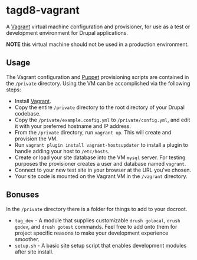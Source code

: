 # tagd8-vagrant

A [Vagrant](https://www.vagrantup.com/) virtual machine configuration and provisioner,
for use as a test or development environment for Drupal applications.

**NOTE** this virtual machine should not be used in a production environment.

## Usage
The Vagrant configuration and [Puppet](https://puppetlabs.com/) provisioning scripts
are contained in the `/private` directory. Using the VM can be accomplished via
the following steps:

* Install [Vagrant](https://www.vagrantup.com/).
* Copy the entire `/private` directory to the root directory of your Drupal codebase.
* Copy the `/private/example.config.yml` to `/private/config.yml`, and edit it with your preferred hostname and IP address.
* From the `/private` directory, run `vagrant up`. This will create and provision the VM.
* Run `vagrant plugin install vagrant-hostsupdater` to install a plugin to handle adding your host to `/etc/hosts`.
* Create or load your site database into the VM `mysql` server. For testing purposes the provisioner creates a user and database named `vagrant`.
* Connect to your new test site in your browser at the URL you've chosen.
* Your site code is mounted on the Vagrant VM in the `/vagrant` directory.

## Bonuses

In the `/private` directory there is a folder for things to add to your docroot.

* `tag_dev` -  A module that supplies customizable `drush golocal`, `drush godev`, and `drush gotest` commands. Feel free to add onto them for project specific reasons to make your development experience smoother.
* `setup.sh` - A basic site setup script that enables development modules after site install.
